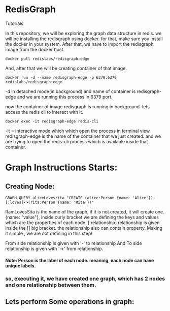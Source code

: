 # RedisGraph
Tutorials

In this repository, we will be exploring the graph data structure in redis.
we will be installing the redisgraph using docker.
for that, make sure you install the docker in your system.
After that, we have to import the redisgraph image from the docker host.

```
docker pull redislabs/redisgraph:edge

```
And, after that we will be creating container of that image.

```
docker run -d --name redisgraph-edge -p 6379:6379 redislabs/redisgraph:edge 

```
-d in detached mode(in background) and name of container is redisgraph-edge and we are running this process in 6379 port.

now the container of image redisgraph is running in background.
lets access the redis cli to interact with it.

```
docker exec -it redisgraph-edge redis-cli
```
-it = interactive mode which which open the process in terminal view.
redisgraph-edge is the name of the container that we just created.
and we are trying to open the redis-cli process which is available inside that container.

# Graph Instructions Starts:

## Creating Node:


```
GRAPH.QUERY aliceLovesrita "CREATE (alice:Person {name: 'Alice'})-[:loves]->(rita:Person {name: 'Rita'})"
```
RamLovesSita is the name of the graph, if it is not created, it will create one.
{name: "value"}, inside curly bracket we are defining the keys and values which are the properties of each node.
[:relationship] relationship is given inside the [] big bracket.
the relationship also can contain property.
Making it simple , we are not defining in this step!

From side relationship is given with '-' to relationship
And To side relationship is given with '->' from relationship.

#### Note: Person is the label of each node. meaning, each node can have unique labels.


### so, executing it, we have created one graph, which has 2 nodes and one relationship  between them.

## Lets perform Some operations in graph:



